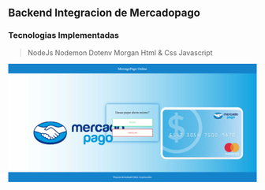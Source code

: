## Backend Integracion de Mercadopago

### Tecnologias Implementadas

> NodeJs
> Nodemon
> Dotenv
> Morgan
> Html & Css
> Javascript

![Tumbail](./portada.png)
